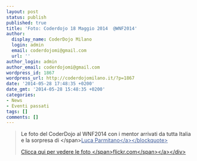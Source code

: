 ```yaml
---
layout: post
status: publish
published: true
title: 'Foto: Coderdojo 18 Maggio 2014  @WNF2014'
author:
  display_name: CoderDojo Milano
  login: admin
  email: coderdojomi@gmail.com
  url: ''
author_login: admin
author_email: coderdojomi@gmail.com
wordpress_id: 1867
wordpress_url: http://coderdojomilano.it/?p=1867
date: '2014-05-28 17:48:35 +0200'
date_gmt: '2014-05-28 15:48:35 +0200'
categories:
- News
- Eventi passati
tags: []
comments: []
---
```

<blockquote><span style="font-style: normal; color: #333333;">Le foto del CoderDojo al WNF2014 con i mentor arrivati da tutta Italia e la sorpresa di&nbsp;<&#47;span><a style="font-style: normal; color: #3b5998;" href="https:&#47;&#47;www.facebook.com&#47;AstronautLucaParmitano" data-hovercard="&#47;ajax&#47;hovercard&#47;page.php?id=150393218467913">Luca Parmitano<&#47;a><&#47;blockquote></p>
<div class="flickr"><a href="https:&#47;&#47;www.flickr.com&#47;photos&#47;98942956@N02&#47;sets&#47;72157644421346170&#47;" target="_blank"><img src="http:&#47;&#47;coderdojomilano.it&#47;wp-content&#47;uploads&#47;2014&#47;05&#47;wnf2014.jpg" alt="" &#47;><span class="flickrText">Clicca qui per vedere le foto <&#47;span><span class="flickrName">flickr.com<&#47;span><&#47;a><&#47;div></p>
